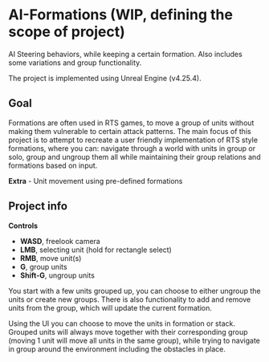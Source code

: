 # AI-Formations (WIP, defining the scope of project)

AI Steering behaviors, while keeping a certain formation. Also includes some variations and group functionality.

The project is implemented using Unreal Engine (v4.25.4).

## Goal

Formations are often used in RTS games, to move a group of units without making them vulnerable to certain attack patterns. The main focus of this project is to attempt to recreate a user friendly implementation of RTS style formations, where you can: navigate through a world with units in group or solo, group and ungroup them all while maintaining their group relations and formations based on input.

**Extra** - Unit movement using pre-defined formations

## Project info

**Controls**
- **WASD**, freelook camera
- **LMB**, selecting unit (hold for rectangle select)
- **RMB**, move unit(s)
- **G**, group units
- **Shift-G**, ungroup units

You start with a few units grouped up, you can choose to either ungroup the units or create new groups.
There is also functionality to add and remove units from the group, which will update the current formation.

Using the UI you can choose to move the units in formation or stack.
Grouped units will always move together with their corresponding group (moving 1 unit will move all units in the same group), while trying to navigate in group around the environment including the obstacles in place.
